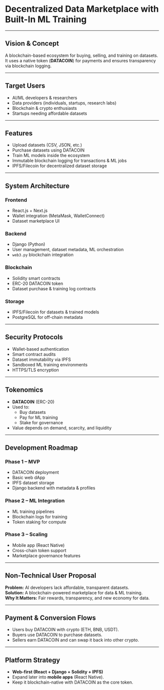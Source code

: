 # Decentralized Data Marketplace with Built-In ML Training

---

## Vision & Concept
A blockchain-based ecosystem for buying, selling, and training on datasets. It uses a native token (**DATACOIN**) for payments and ensures transparency via blockchain logging.

---

## Target Users
- AI/ML developers & researchers  
- Data providers (individuals, startups, research labs)  
- Blockchain & crypto enthusiasts  
- Startups needing affordable datasets  

---

## Features
- Upload datasets (CSV, JSON, etc.)  
- Purchase datasets using DATACOIN  
- Train ML models inside the ecosystem  
- Immutable blockchain logging for transactions & ML jobs  
- IPFS/Filecoin for decentralized dataset storage  

---

## System Architecture
### Frontend
- React.js + Next.js  
- Wallet integration (MetaMask, WalletConnect)  
- Dataset marketplace UI  

### Backend
- Django (Python)  
- User management, dataset metadata, ML orchestration  
- `web3.py` blockchain integration  

### Blockchain
- Solidity smart contracts  
- ERC-20 DATACOIN token  
- Dataset purchase & training log contracts  

### Storage
- IPFS/Filecoin for datasets & trained models  
- PostgreSQL for off-chain metadata  

---

## Security Protocols
- Wallet-based authentication  
- Smart contract audits  
- Dataset immutability via IPFS  
- Sandboxed ML training environments  
- HTTPS/TLS encryption  

---

## Tokenomics
- **DATACOIN** (ERC-20)  
- Used to:  
  - Buy datasets  
  - Pay for ML training  
  - Stake for governance  
- Value depends on demand, scarcity, and liquidity  

---

## Development Roadmap

### Phase 1 – MVP
- DATACOIN deployment  
- Basic web dApp  
- IPFS dataset storage  
- Django backend with metadata & profiles  

### Phase 2 – ML Integration
- ML training pipelines  
- Blockchain logs for training  
- Token staking for compute  

### Phase 3 – Scaling
- Mobile app (React Native)  
- Cross-chain token support  
- Marketplace governance features  

---

## Non-Technical User Proposal
**Problem:** AI developers lack affordable, transparent datasets.  
**Solution:** A blockchain-powered marketplace for data & ML training.  
**Why It Matters:** Fair rewards, transparency, and new economy for data.  

---

## Payment & Conversion Flows
- Users buy DATACOIN with crypto (ETH, BNB, USDT).  
- Buyers use DATACOIN to purchase datasets.  
- Sellers earn DATACOIN and can swap it back into other crypto.  

---

## Platform Strategy
- **Web-first (React + Django + Solidity + IPFS)**  
- Expand later into **mobile apps** (React Native).  
- Keep it blockchain-native with DATACOIN as the core token.  
